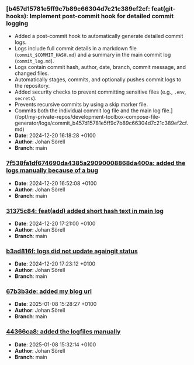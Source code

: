 ### [b457d15781e5ff9c7b89c66304d7c21c389ef2cf: feat(git-hooks): Implement post-commit hook for detailed commit logging

- Added a post-commit hook to automatically generate detailed commit logs.
- Logs include full commit details in a markdown file (`commit_$COMMIT_HASH.md`) and a summary in the main commit log (`commit_log.md`).
- Logs contain commit hash, author, date, branch, commit message, and changed files.
- Automatically stages, commits, and optionally pushes commit logs to the repository.
- Added security checks to prevent committing sensitive files (e.g., `.env`, `secrets`).
- Prevents recursive commits by using a skip marker file.
- Commits both the individual commit log file and the main log file.](/opt/my-private-repos/development-toolbox-compose-file-generator/logs/commit_b457d15781e5ff9c7b89c66304d7c21c389ef2cf.md)
- **Date**: 2024-12-20 16:18:28 +0100
- **Author**: Johan Sörell
- **Branch**: main

### [7f538fa1df674690da4385a29090008868da400a: added the logs manually because of a bug](/opt/my-private-repos/development-toolbox-compose-file-generator/logs/commit_7f538fa1df674690da4385a29090008868da400a.md)
- **Date**: 2024-12-20 16:52:08 +0100
- **Author**: Johan Sörell
- **Branch**: main

### [31375c84: feat(add) added short hash text in main log](/opt/my-private-repos/development-toolbox-compose-file-generator/logs/commit_31375c8412082a516e4266a9b27ade0f4435e614.md)
- **Date**: 2024-12-20 17:21:00 +0100
- **Author**: Johan Sörell
- **Branch**: main

### [b3ad816f: logs did not update againgit status](/opt/my-private-repos/development-toolbox-compose-file-generator/logs/commit_b3ad816fcebd35b9b73e744ac7ebf26acf24ce38.md)
- **Date**: 2024-12-20 17:23:12 +0100
- **Author**: Johan Sörell
- **Branch**: main

### [67b3b3de: added my blog url](/opt/my-private-repos/development-toolbox-compose-file-generator/logs/commit_67b3b3de1b1b8273dcc5506638ad1a4e7a79d7b0.md)
- **Date**: 2025-01-08 15:28:27 +0100
- **Author**: Johan Sörell
- **Branch**: main

### [44366ca8: added the logfiles manually](/opt/my-private-repos/development-toolbox-compose-file-generator/logs/commit_44366ca83f84d77d97a041163aca00ab3946ce27.md)
- **Date**: 2025-01-08 15:32:14 +0100
- **Author**: Johan Sörell
- **Branch**: main

